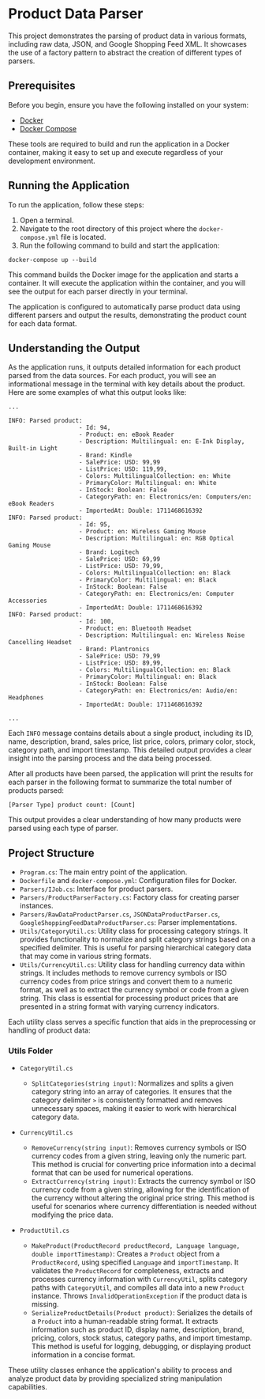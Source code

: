 # Product Data Parser

This project demonstrates the parsing of product data in various formats, including raw data, JSON, and Google Shopping Feed XML. It showcases the use of a factory pattern to abstract the creation of different types of parsers.

## Prerequisites

Before you begin, ensure you have the following installed on your system:
- [Docker](https://www.docker.com/get-started)
- [Docker Compose](https://docs.docker.com/compose/install/)

These tools are required to build and run the application in a Docker container, making it easy to set up and execute regardless of your development environment.

## Running the Application

To run the application, follow these steps:

1. Open a terminal.
2. Navigate to the root directory of this project where the `docker-compose.yml` file is located.
3. Run the following command to build and start the application:

`docker-compose up --build`

This command builds the Docker image for the application and starts a container. It will execute the application within the container, and you will see the output for each parser directly in your terminal.

The application is configured to automatically parse product data using different parsers and output the results, demonstrating the product count for each data format.

## Understanding the Output

As the application runs, it outputs detailed information for each product parsed from the data sources. For each product, you will see an informational message in the terminal with key details about the product. Here are some examples of what this output looks like:

```
...

INFO: Parsed product:
                    - Id: 94,
                    - Product: en: eBook Reader
                    - Description: Multilingual: en: E-Ink Display, Built-in Light
                    - Brand: Kindle
                    - SalePrice: USD: 99,99
                    - ListPrice: USD: 119,99,
                    - Colors: MultilingualCollection: en: White
                    - PrimaryColor: Multilingual: en: White
                    - InStock: Boolean: False
                    - CategoryPath: en: Electronics/en: Computers/en: eBook Readers
                    - ImportedAt: Double: 1711468616392
INFO: Parsed product:
                    - Id: 95,
                    - Product: en: Wireless Gaming Mouse
                    - Description: Multilingual: en: RGB Optical Gaming Mouse
                    - Brand: Logitech
                    - SalePrice: USD: 69,99
                    - ListPrice: USD: 79,99,
                    - Colors: MultilingualCollection: en: Black
                    - PrimaryColor: Multilingual: en: Black
                    - InStock: Boolean: False
                    - CategoryPath: en: Electronics/en: Computer Accessories
                    - ImportedAt: Double: 1711468616392
INFO: Parsed product:
                    - Id: 100,
                    - Product: en: Bluetooth Headset
                    - Description: Multilingual: en: Wireless Noise Cancelling Headset
                    - Brand: Plantronics
                    - SalePrice: USD: 79,99
                    - ListPrice: USD: 89,99,
                    - Colors: MultilingualCollection: en: Black
                    - PrimaryColor: Multilingual: en: Black
                    - InStock: Boolean: False
                    - CategoryPath: en: Electronics/en: Audio/en: Headphones
                    - ImportedAt: Double: 1711468616392

...
```

Each `INFO` message contains details about a single product, including its ID, name, description, brand, sales price, list price, colors, primary color, stock, category path, and import timestamp. This detailed output provides a clear insight into the parsing process and the data being processed.

After all products have been parsed, the application will print the results for each parser in the following format to summarize the total number of products parsed:

`[Parser Type] product count: [Count]`

This output provides a clear understanding of how many products were parsed using each type of parser.

## Project Structure

- `Program.cs`: The main entry point of the application.
- `Dockerfile` and `docker-compose.yml`: Configuration files for Docker.
- `Parsers/IJob.cs`: Interface for product parsers.
- `Parsers/ProductParserFactory.cs`: Factory class for creating parser instances.
- `Parsers/RawDataProductParser.cs`, `JSONDataProductParser.cs`, `GoogleShoppingFeedDataProductParser.cs`: Parser implementations.
- `Utils/CategoryUtil.cs`: Utility class for processing category strings. It provides functionality to normalize and split category strings based on a specified delimiter. This is useful for parsing hierarchical category data that may come in various string formats.
- `Utils/CurrencyUtil.cs`: Utility class for handling currency data within strings. It includes methods to remove currency symbols or ISO currency codes from price strings and convert them to a numeric format, as well as to extract the currency symbol or code from a given string. This class is essential for processing product prices that are presented in a string format with varying currency indicators.

Each utility class serves a specific function that aids in the preprocessing or handling of product data:

### Utils Folder

- `CategoryUtil.cs`
  - `SplitCategories(string input)`: Normalizes and splits a given category string into an array of categories. It ensures that the category delimiter `>` is consistently formatted and removes unnecessary spaces, making it easier to work with hierarchical category data.

- `CurrencyUtil.cs`
  - `RemoveCurrency(string input)`: Removes currency symbols or ISO currency codes from a given string, leaving only the numeric part. This method is crucial for converting price information into a decimal format that can be used for numerical operations.
  - `ExtractCurrency(string input)`: Extracts the currency symbol or ISO currency code from a given string, allowing for the identification of the currency without altering the original price string. This method is useful for scenarios where currency differentiation is needed without modifying the price data.

- `ProductUtil.cs`
  - `MakeProduct(ProductRecord productRecord, Language language, double importTimestamp)`: Creates a `Product` object from a `ProductRecord`, using specified `Language` and `importTimestamp`. It validates the `ProductRecord` for completeness, extracts and processes currency information with `CurrencyUtil`, splits category paths with `CategoryUtil`, and compiles all data into a new `Product` instance. Throws `InvalidOperationException` if the product data is missing.
  - `SerializeProductDetails(Product product)`: Serializes the details of a `Product` into a human-readable string format. It extracts information such as product ID, display name, description, brand, pricing, colors, stock status, category paths, and import timestamp. This method is useful for logging, debugging, or displaying product information in a concise format.

These utility classes enhance the application's ability to process and analyze product data by providing specialized string manipulation capabilities.
